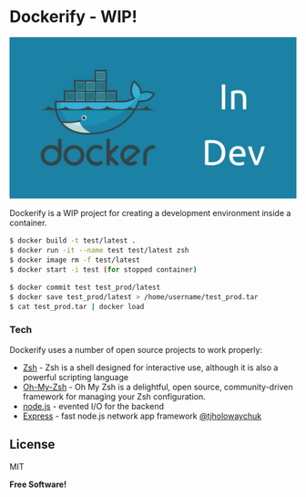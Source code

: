 # Dockerify - WIP!

![Docker Development](docker-dev.jpg)

Dockerify is a WIP project for creating a development environment inside a container.

```sh
$ docker build -t test/latest .
$ docker run -it --name test test/latest zsh
$ docker image rm -f test/latest
$ docker start -i test (for stopped container)
```

```sh
$ docker commit test test_prod/latest
$ docker save test_prod/latest > /home/username/test_prod.tar
$ cat test_prod.tar | docker load
```

### Tech

Dockerify uses a number of open source projects to work properly:

- [Zsh] - Zsh is a shell designed for interactive use, although it is also a powerful scripting language
- [Oh-My-Zsh] - Oh My Zsh is a delightful, open source, community-driven framework for managing your Zsh configuration.
- [node.js] - evented I/O for the backend
- [Express] - fast node.js network app framework [@tjholowaychuk]

## License

MIT

**Free Software!**

[//]: # "These are reference links used in the body of this note and get stripped out when the markdown processor does its job. There is no need to format nicely because it shouldn't be seen. Thanks SO - http://stackoverflow.com/questions/4823468/store-comments-in-markdown-syntax"
[node.js]: http://nodejs.org
[oh-my-zsh]: https://ohmyz.sh/
[zsh]: https://www.zsh.org
[@tjholowaychuk]: http://twitter.com/tjholowaychuk
[express]: http://expressjs.com

